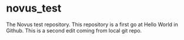 # novus_test
The Novus test repository.
This repository is a first go at Hello World in Github.
This is a second edit coming from local git repo.
